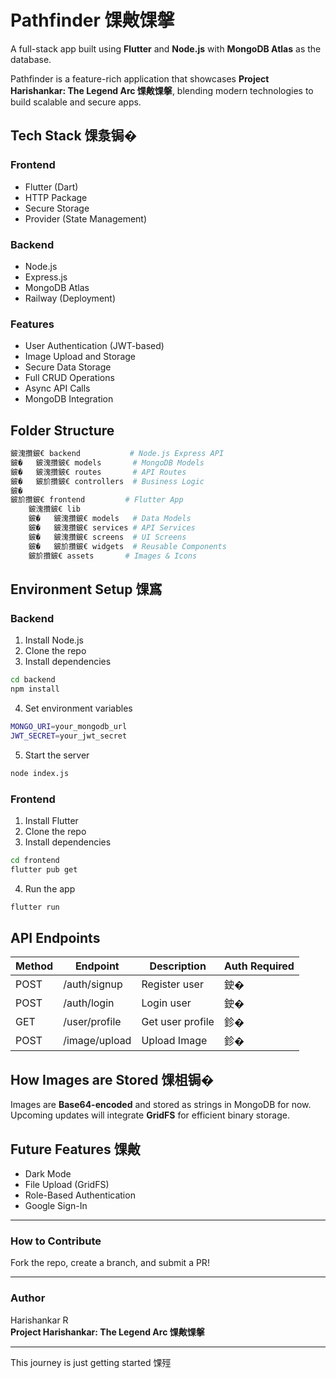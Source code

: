 # Pathfinder 馃敟馃搫  
A full-stack app built using **Flutter** and **Node.js** with **MongoDB Atlas** as the database.

Pathfinder is a feature-rich application that showcases **Project Harishankar: The Legend Arc 馃敟馃搫**, blending modern technologies to build scalable and secure apps.

## Tech Stack 馃洜锔�  
### Frontend  
- Flutter (Dart)  
- HTTP Package  
- Secure Storage  
- Provider (State Management)  

### Backend  
- Node.js  
- Express.js  
- MongoDB Atlas  
- Railway (Deployment)  

### Features  
- User Authentication (JWT-based)  
- Image Upload and Storage  
- Secure Data Storage  
- Full CRUD Operations  
- Async API Calls  
- MongoDB Integration  

## Folder Structure  
```bash
鈹溾攢鈹€ backend           # Node.js Express API  
鈹�   鈹溾攢鈹€ models       # MongoDB Models  
鈹�   鈹溾攢鈹€ routes       # API Routes  
鈹�   鈹斺攢鈹€ controllers  # Business Logic  
鈹�  
鈹斺攢鈹€ frontend         # Flutter App  
    鈹溾攢鈹€ lib  
    鈹�   鈹溾攢鈹€ models   # Data Models  
    鈹�   鈹溾攢鈹€ services # API Services  
    鈹�   鈹溾攢鈹€ screens  # UI Screens  
    鈹�   鈹斺攢鈹€ widgets  # Reusable Components  
    鈹斺攢鈹€ assets       # Images & Icons  
```  

## Environment Setup 馃寪  
### Backend  
1. Install Node.js  
2. Clone the repo  
3. Install dependencies  
```bash
cd backend  
npm install  
```  
4. Set environment variables  
```bash
MONGO_URI=your_mongodb_url  
JWT_SECRET=your_jwt_secret  
```  
5. Start the server  
```bash
node index.js  
```  

### Frontend  
1. Install Flutter  
2. Clone the repo  
3. Install dependencies  
```bash
cd frontend  
flutter pub get  
```  
4. Run the app  
```bash
flutter run  
```  

## API Endpoints  
| Method | Endpoint        | Description        | Auth Required |  
|--------|---------------|------------------|--------------|  
| POST   | /auth/signup  | Register user    | 鉂�           |  
| POST   | /auth/login   | Login user      | 鉂�           |  
| GET    | /user/profile | Get user profile | 鉁�           |  
| POST   | /image/upload | Upload Image    | 鉁�           |  

## How Images are Stored 馃柤锔�  
Images are **Base64-encoded** and stored as strings in MongoDB for now. Upcoming updates will integrate **GridFS** for efficient binary storage.  

## Future Features 馃敟  
- Dark Mode  
- File Upload (GridFS)  
- Role-Based Authentication  
- Google Sign-In  

---

### How to Contribute  
Fork the repo, create a branch, and submit a PR!  

---

### Author  
Harishankar R  
**Project Harishankar: The Legend Arc 馃敟馃搫**  

---

This journey is just getting started 馃殌  